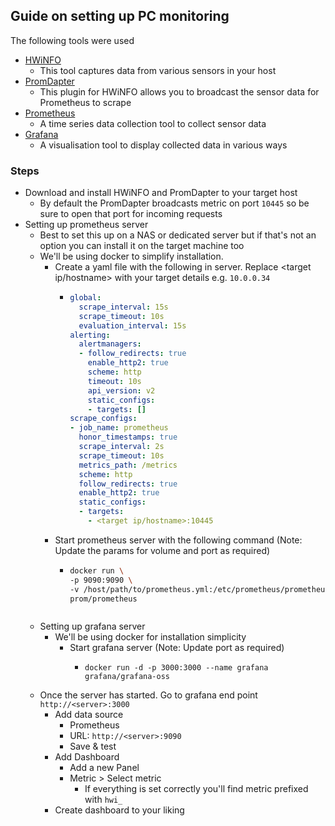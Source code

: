 ## Guide on setting up PC monitoring

The following tools were used
- [HWiNFO](https://www.hwinfo.com)
  - This tool captures data from various sensors in your host
- [PromDapter](https://github.com/kallex/PromDapter/releases)
  - This plugin for HWiNFO allows you to broadcast the sensor data for Prometheus to scrape  
- [Prometheus](https://prometheus.io/)
  - A time series data collection tool to collect sensor data
- [Grafana](https://grafana.com/get/?pg=graf&plcmt=hero-btn-1&tab=self-managed)
  - A visualisation tool to display collected data in various ways

### Steps
- Download and install HWiNFO and PromDapter to your target host
  - By default the PromDapter broadcasts metric on port `10445` so be sure to open that port for incoming requests
- Setting up prometheus server
  - Best to set this up on a NAS or dedicated server but if that's not an option you can install it on the target machine too
  - We'll be using docker to simplify installation.
    - Create a yaml file with the following in server. Replace <target ip/hostname> with your target details e.g. `10.0.0.34`
      - ```yml
        global:
          scrape_interval: 15s
          scrape_timeout: 10s
          evaluation_interval: 15s
        alerting:
          alertmanagers:
          - follow_redirects: true
            enable_http2: true
            scheme: http
            timeout: 10s
            api_version: v2
            static_configs:
            - targets: []
        scrape_configs:
        - job_name: prometheus
          honor_timestamps: true
          scrape_interval: 2s
          scrape_timeout: 10s
          metrics_path: /metrics
          scheme: http
          follow_redirects: true
          enable_http2: true
          static_configs:
          - targets:
            - <target ip/hostname>:10445
        ``` 
    - Start prometheus server with the following command (Note: Update the params for volume and port as required)
      - ```bash
        docker run \
        -p 9090:9090 \
        -v /host/path/to/prometheus.yml:/etc/prometheus/prometheus.yml \
        prom/prometheus
      ```
  - Setting up grafana server
    - We'll be using docker for installation simplicity
      - Start grafana server (Note: Update port as required)
        - ```
          docker run -d -p 3000:3000 --name grafana grafana/grafana-oss
          ```
  - Once the server has started. Go to grafana end point `http://<server>:3000`
    - Add data source
      - Prometheus
      - URL: `http://<server>:9090`
      - Save & test
    - Add Dashboard
      - Add a new Panel
      - Metric > Select metric
        - If everything is set correctly you'll find metric prefixed with `hwi_`
    - Create dashboard to your liking
